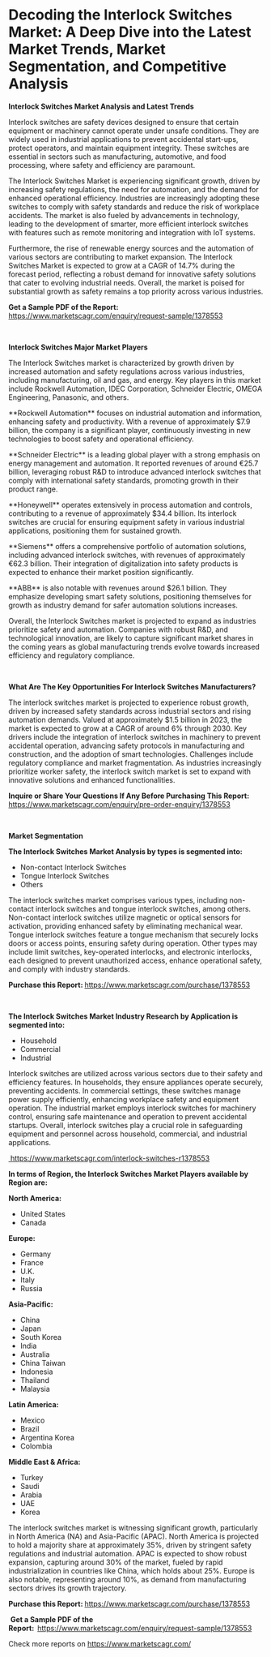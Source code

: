 <p><h1>Decoding the Interlock Switches Market: A Deep Dive into the Latest Market Trends, Market Segmentation, and Competitive Analysis</h1></p><p><strong>Interlock Switches Market Analysis and Latest Trends</strong></p>
<p><p>Interlock switches are safety devices designed to ensure that certain equipment or machinery cannot operate under unsafe conditions. They are widely used in industrial applications to prevent accidental start-ups, protect operators, and maintain equipment integrity. These switches are essential in sectors such as manufacturing, automotive, and food processing, where safety and efficiency are paramount.</p><p>The Interlock Switches Market is experiencing significant growth, driven by increasing safety regulations, the need for automation, and the demand for enhanced operational efficiency. Industries are increasingly adopting these switches to comply with safety standards and reduce the risk of workplace accidents. The market is also fueled by advancements in technology, leading to the development of smarter, more efficient interlock switches with features such as remote monitoring and integration with IoT systems.</p><p>Furthermore, the rise of renewable energy sources and the automation of various sectors are contributing to market expansion. The Interlock Switches Market is expected to grow at a CAGR of 14.7% during the forecast period, reflecting a robust demand for innovative safety solutions that cater to evolving industrial needs. Overall, the market is poised for substantial growth as safety remains a top priority across various industries.</p></p>
<p><strong>Get a Sample PDF of the Report:&nbsp;</strong> <a href="https://www.marketscagr.com/enquiry/request-sample/1378553?utm_campaign=2306&utm_medium=2&utm_source=Github&utm_content=ia&utm_term=16022025&utm_id=interlock-switches">https://www.marketscagr.com/enquiry/request-sample/1378553</a></p>
<p>&nbsp;</p>
<p><strong>Interlock Switches Major Market Players</strong></p>
<p><p>The Interlock Switches market is characterized by growth driven by increased automation and safety regulations across various industries, including manufacturing, oil and gas, and energy. Key players in this market include Rockwell Automation, IDEC Corporation, Schneider Electric, OMEGA Engineering, Panasonic, and others.</p><p>**Rockwell Automation** focuses on industrial automation and information, enhancing safety and productivity. With a revenue of approximately $7.9 billion, the company is a significant player, continuously investing in new technologies to boost safety and operational efficiency.</p><p>**Schneider Electric** is a leading global player with a strong emphasis on energy management and automation. It reported revenues of around €25.7 billion, leveraging robust R&D to introduce advanced interlock switches that comply with international safety standards, promoting growth in their product range.</p><p>**Honeywell** operates extensively in process automation and controls, contributing to a revenue of approximately $34.4 billion. Its interlock switches are crucial for ensuring equipment safety in various industrial applications, positioning them for sustained growth.</p><p>**Siemens** offers a comprehensive portfolio of automation solutions, including advanced interlock switches, with revenues of approximately €62.3 billion. Their integration of digitalization into safety products is expected to enhance their market position significantly.</p><p>**ABB** is also notable with revenues around $26.1 billion. They emphasize developing smart safety solutions, positioning themselves for growth as industry demand for safer automation solutions increases.</p><p>Overall, the Interlock Switches market is projected to expand as industries prioritize safety and automation. Companies with robust R&D, and technological innovation, are likely to capture significant market shares in the coming years as global manufacturing trends evolve towards increased efficiency and regulatory compliance.</p></p>
<p>&nbsp;</p>
<p><strong>What Are The Key Opportunities For Interlock Switches Manufacturers?</strong></p>
<p><p>The interlock switches market is projected to experience robust growth, driven by increased safety standards across industrial sectors and rising automation demands. Valued at approximately $1.5 billion in 2023, the market is expected to grow at a CAGR of around 6% through 2030. Key drivers include the integration of interlock switches in machinery to prevent accidental operation, advancing safety protocols in manufacturing and construction, and the adoption of smart technologies. Challenges include regulatory compliance and market fragmentation. As industries increasingly prioritize worker safety, the interlock switch market is set to expand with innovative solutions and enhanced functionalities.</p></p>
<p><strong>Inquire or Share Your Questions If Any Before Purchasing This Report:</strong> <a href="https://www.marketscagr.com/enquiry/pre-order-enquiry/1378553?utm_campaign=2306&utm_medium=2&utm_source=Github&utm_content=ia&utm_term=16022025&utm_id=interlock-switches">https://www.marketscagr.com/enquiry/pre-order-enquiry/1378553</a></p>
<p>&nbsp;</p>
<p><strong>Market Segmentation</strong></p>
<p><strong>The Interlock Switches Market Analysis by types is segmented into:</strong></p>
<p><ul><li>Non-contact Interlock Switches</li><li>Tongue Interlock Switches</li><li>Others</li></ul></p>
<p><p>The interlock switches market comprises various types, including non-contact interlock switches and tongue interlock switches, among others. Non-contact interlock switches utilize magnetic or optical sensors for activation, providing enhanced safety by eliminating mechanical wear. Tongue interlock switches feature a tongue mechanism that securely locks doors or access points, ensuring safety during operation. Other types may include limit switches, key-operated interlocks, and electronic interlocks, each designed to prevent unauthorized access, enhance operational safety, and comply with industry standards.</p></p>
<p><strong>Purchase this Report:&nbsp;</strong><a href="https://www.marketscagr.com/purchase/1378553?utm_campaign=2306&utm_medium=2&utm_source=Github&utm_content=ia&utm_term=16022025&utm_id=interlock-switches">https://www.marketscagr.com/purchase/1378553</a></p>
<p>&nbsp;</p>
<p><strong>The Interlock Switches Market Industry Research by Application is segmented into:</strong></p>
<p><ul><li>Household</li><li>Commercial</li><li>Industrial</li></ul></p>
<p><p>Interlock switches are utilized across various sectors due to their safety and efficiency features. In households, they ensure appliances operate securely, preventing accidents. In commercial settings, these switches manage power supply efficiently, enhancing workplace safety and equipment operation. The industrial market employs interlock switches for machinery control, ensuring safe maintenance and operation to prevent accidental startups. Overall, interlock switches play a crucial role in safeguarding equipment and personnel across household, commercial, and industrial applications.</p></p>
<p><a href="https://www.marketscagr.com/interlock-switches-r1378553?utm_campaign=2306&utm_medium=2&utm_source=Github&utm_content=ia&utm_term=16022025&utm_id=interlock-switches">&nbsp;https://www.marketscagr.com/interlock-switches-r1378553</a></p>
<p><strong>In terms of Region, the Interlock Switches Market Players available by Region are:</strong></p>
<p>
    <p> <strong> North America: </strong>
        <ul>
            <li>United States</li>
            <li>Canada</li>
        </ul>
        </p> 
    <p> <strong> Europe: </strong>
        <ul>
            <li>Germany</li>
            <li>France</li>
            <li>U.K.</li>
            <li>Italy</li>
            <li>Russia</li>
        </ul>
        </p> 
    <p> <strong> Asia-Pacific: </strong>
        <ul>
            <li>China</li>
            <li>Japan</li>
            <li>South Korea</li>
            <li>India</li>
            <li>Australia</li>
            <li>China Taiwan</li>
            <li>Indonesia</li>
            <li>Thailand</li>
            <li>Malaysia</li>
        </ul>
        </p> 
    <p> <strong> Latin America: </strong>
        <ul>
            <li>Mexico</li>
            <li>Brazil</li>
            <li>Argentina Korea</li>
            <li>Colombia</li>
        </ul>
        </p> 
    <p> <strong> Middle East & Africa: </strong>
        <ul>
            <li>Turkey</li>
            <li>Saudi</li>
            <li>Arabia</li>
            <li>UAE</li>
            <li>Korea</li>
        </ul>
    </p>
    </p>
<p><p>The interlock switches market is witnessing significant growth, particularly in North America (NA) and Asia-Pacific (APAC). North America is projected to hold a majority share at approximately 35%, driven by stringent safety regulations and industrial automation. APAC is expected to show robust expansion, capturing around 30% of the market, fueled by rapid industrialization in countries like China, which holds about 25%. Europe is also notable, representing around 10%, as demand from manufacturing sectors drives its growth trajectory.</p></p>
<p><strong>Purchase this Report: </strong><a href="https://www.marketscagr.com/purchase/1378553?utm_campaign=2306&utm_medium=2&utm_source=Github&utm_content=ia&utm_term=16022025&utm_id=interlock-switches">https://www.marketscagr.com/purchase/1378553</a></p>
<p>&nbsp;<strong>Get a Sample PDF of the Report:&nbsp;&nbsp;</strong><a href="https://www.marketscagr.com/enquiry/request-sample/1378553?utm_campaign=2306&utm_medium=2&utm_source=Github&utm_content=ia&utm_term=16022025&utm_id=interlock-switches">https://www.marketscagr.com/enquiry/request-sample/1378553</a></p>
<p><strong></strong></p>
<p>Check more reports on <a href="https://www.marketscagr.com/?utm_campaign=2306&utm_medium=2&utm_source=Github&utm_content=ia&utm_term=16022025&utm_id=interlock-switches">https://www.marketscagr.com/</a></p>